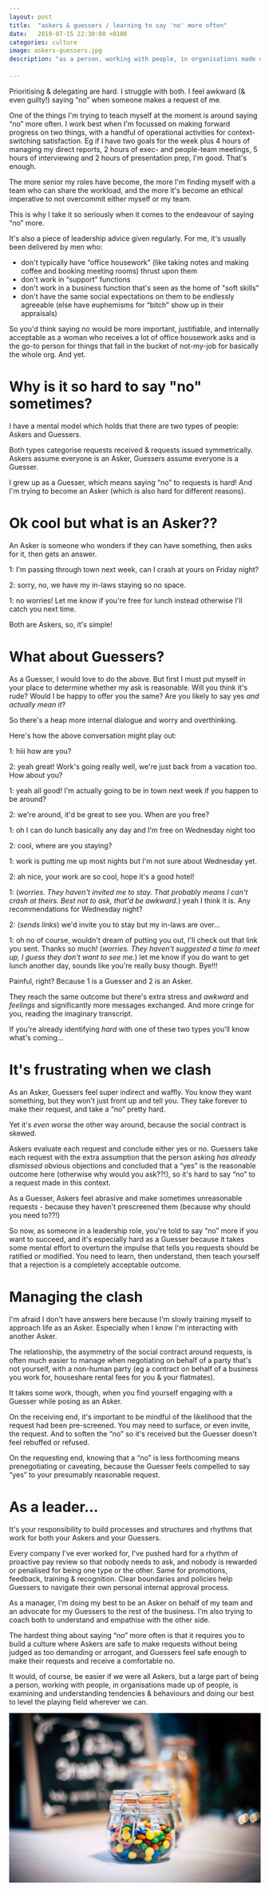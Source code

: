 ```yaml
---
layout: post
title:  "askers & guessers / learning to say 'no' more often"
date:   2019-07-15 22:30:00 +0100
categories: culture
image: askers-guessers.jpg
description: "as a person, working with people, in organisations made up of people, we need to learn to communicate with different people, to make good requests, to say yes and how to say no when we need to"

---
```



Prioritising & delegating are hard. I struggle with both. I feel awkward (& even guilty!) saying “no” when someone makes a request of me.

One of the things I'm trying to teach myself at the moment is around saying “no” more often. I work best when I'm focussed on making forward progress on two things, with a handful of operational activities for context-switching satisfaction. Eg if I have two goals for the week plus 4 hours of managing my direct reports, 2 hours of exec- and people-team meetings, 5 hours of interviewing and 2 hours of presentation prep, I'm good. That's enough.

The more senior my roles have become, the more I'm finding myself with a team who can share the workload, and the more it's become an ethical imperative to not overcommit either myself or my team.

This is why I take it so seriously when it comes to the endeavour of saying “no” more.

It's also a piece of leadership advice given regularly. For me, it's usually been delivered by men who:
* don't typically have “office housework” (like taking notes and making coffee and booking meeting rooms) thrust upon them
* don't work in “support” functions
* don't work in a business function that's seen as the home of "soft skills"
* don't have the same social expectations on them to be endlessly agreeable (else have euphemisms for “bitch” show up in their appraisals)

So you'd think saying no would be more important, justifiable, and internally acceptable as a woman who receives a lot of office housework asks and is the go-to person for things that fall in the bucket of not-my-job for basically the whole org. And yet. 

# Why is it so hard to say "no" sometimes?

I have a mental model which holds that there are two types of people: Askers and Guessers.

Both types categorise requests received & requests issued symmetrically. Askers assume everyone is an Asker, Guessers assume everyone is a Guesser. 

I grew up as a Guesser, which means saying “no” to requests is hard! And I'm trying to become an Asker (which is also hard for different reasons).

# Ok cool but what is an Asker??

An Asker is someone who wonders if they can have something, then asks for it, then gets an answer.

1: I'm passing through town next week, can I crash at yours on Friday night?

2: sorry, no, we have my in-laws staying so no space.

1: no worries! Let me know if you're free for lunch instead otherwise I'll catch you next time. 

Both are Askers, so, it's simple!

# What about Guessers?

As a Guesser, I would love to do the above. But first I must put myself in your place to determine whether my ask is reasonable. Will you think it's rude? Would I be happy to offer you the same? Are you likely to say yes _and actually mean it_?

So there's a heap more internal dialogue and worry and overthinking. 

Here's how the above conversation might play out:

1: hiii how are you?

2: yeah great! Work's going really well, we're just back from a vacation too. How about you?

1: yeah all good! I'm actually going to be in town next week if you happen to be around?

2: we're around, it'd be great to see you. When are you free?

1: oh I can do lunch basically any day and I'm free on Wednesday night too

2: cool, where are you staying?

1: work is putting me up most nights but I'm not sure about Wednesday yet.

2: ah nice, your work are so cool, hope it's a good hotel!

1: (_worries. They haven't invited me to stay. That probably means I can't crash at theirs. Best not to ask, that'd be awkward._) yeah I think it is. Any recommendations for Wednesday night?

2: (_sends links_) we'd invite you to stay but my in-laws are over...

1: oh no of course, wouldn't dream of putting you out, I'll check out that link you sent. Thanks so much! (_worries. They haven't suggested a time to meet up, I guess they don't want to see me._) let me know if you do want to get lunch another day, sounds like you're really busy though. Bye!!!

Painful, right? Because 1 is a Guesser and 2 is an Asker.

They reach the same outcome but there's extra stress and _awkward_ and _feelings_ and significantly more messages exchanged. And more cringe for you, reading the imaginary transcript.

If you're already identifying _hard_ with one of these two types you'll know what's coming...

# It's frustrating when we clash

As an Asker, Guessers feel super indirect and waffly. You know they want something, but they won't just front up and tell you. They take forever to make their request, and take a “no” pretty hard. 

Yet it's _even worse_ the other way around, because the social contract is skewed.

Askers evaluate each request and conclude either yes or no. Guessers take each request with the extra assumption that the person asking _has already dismissed_ obvious objections and concluded that a “yes” is the reasonable outcome here (otherwise why would you ask??!), so it's hard to say “no” to a request made in this context.

As a Guesser, Askers feel abrasive and make sometimes unreasonable requests - because they haven't prescreened them (because why should you need to??!)

So now, as someone in a leadership role, you're told to say “no” more if you want to succeed, and it's especially hard as a Guesser because it takes some mental effort to overturn the impulse that tells you requests should be ratified or modified. You need to learn, then understand, then teach yourself that a rejection is a completely acceptable outcome.

# Managing the clash

I'm afraid I don't have answers here because I'm slowly training myself to approach life as an Asker. Especially when I know I'm interacting with another Asker.

The relationship, the asymmetry of the social contract around requests, is often much easier to manage when negotiating on behalf of a party that's not yourself, with a non-human party (eg a contract on behalf of a business you work for, houseshare rental fees for you & your flatmates).

It takes some work, though, when you find yourself engaging with a Guesser while posing as an Asker.

On the receiving end, it's important to be mindful of the likelihood that the request had been pre-screened. You may need to surface, or even invite, the request. And to soften the “no” so it's received but the Guesser doesn't feel rebuffed or refused. 

On the requesting end, knowing that a “no” is less forthcoming means prenegotiating or caveating, because the Guesser feels compelled to say “yes” to your presumably reasonable request. 

# As a leader...

It's your responsibility to build processes and structures and rhythms that work for both your Askers and your Guessers.

Every company I've ever worked for, I've pushed hard for a rhythm of proactive pay review so that nobody needs to ask, and nobody is rewarded or penalised for being one type or the other. Same for promotions, feedback, training & recognition. Clear boundaries and policies help Guessers to navigate their own personal internal approval process.  

As a manager, I'm doing my best to be an Asker on behalf of my team and an advocate for my Guessers to the rest of the business. I'm also trying to coach both to understand and empathise with the other side.

The hardest thing about saying “no” more often is that it requires you to build a culture where Askers are safe to make requests without being judged as too demanding or arrogant, and Guessers feel safe enough to make their requests and receive a comfortable no. 

It would, of course, be easier if we were all Askers, but a large part of being a person, working with people, in organisations made up of people, is examining and understanding tendencies & behaviours and doing our best to level the playing field wherever we can.

![Photo by Clem Onojeghuo on Unsplash: guess how many sweets or ask for a sweet](/assets/img/askers-guessers.jpg)